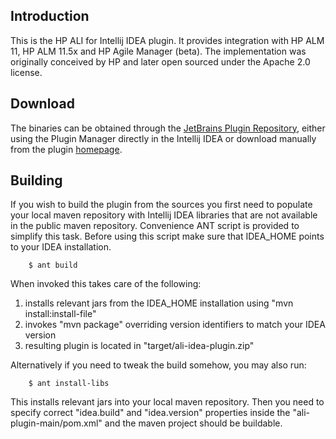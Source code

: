 Introduction
------------

This is the HP ALI for Intellij IDEA plugin. It provides integration with HP ALM 11, HP ALM 11.5x and HP Agile Manager
(beta). The implementation was originally conceived by HP and later open sourced under the Apache 2.0 license.

Download
--------

The binaries can be obtained through the [JetBrains Plugin Repository], either using the Plugin Manager directly in the
Intellij IDEA or download manually from the plugin [homepage].

[JetBrains Plugin Repository]: http://plugins.jetbrains.com/?idea
[homepage]: http://plugins.jetbrains.com/plugin?pr=idea&pluginId=6930

Building
--------

If you wish to build the plugin from the sources you first need to populate your local maven repository with
Intellij IDEA libraries that are not available in the public maven repository. Convenience ANT script is provided to
simplify this task. Before using this script make sure that IDEA_HOME points to your IDEA installation.

```
    $ ant build
```

When invoked this takes care of the following:

1. installs relevant jars from the IDEA_HOME installation using "mvn install:install-file"
2. invokes "mvn package" overriding version identifiers to match your IDEA version
3. resulting plugin is located in "target/ali-idea-plugin.zip"

Alternatively if you need to tweak the build somehow, you may also run:

```
    $ ant install-libs
```

This installs relevant jars into your local maven repository. Then you need to specify correct "idea.build" and
"idea.version" properties inside the "ali-plugin-main/pom.xml" and the maven project should be buildable.